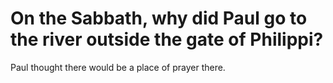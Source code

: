 # On the Sabbath, why did Paul go to the river outside the gate of Philippi?

Paul thought there would be a place of prayer there.
